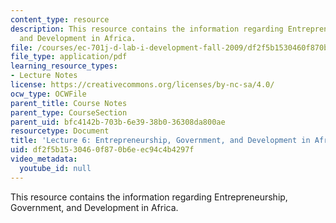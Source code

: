 ```yaml
---
content_type: resource
description: This resource contains the information regarding Entrepreneurship, Government,
  and Development in Africa.
file: /courses/ec-701j-d-lab-i-development-fall-2009/df2f5b1530460f870b6eec94c4b4297f_MITEC_701JF09_lec06_nb.pdf
file_type: application/pdf
learning_resource_types:
- Lecture Notes
license: https://creativecommons.org/licenses/by-nc-sa/4.0/
ocw_type: OCWFile
parent_title: Course Notes
parent_type: CourseSection
parent_uid: bfc4142b-703b-6e39-38b0-36308da800ae
resourcetype: Document
title: 'Lecture 6: Entrepreneurship, Government, and Development in Africa'
uid: df2f5b15-3046-0f87-0b6e-ec94c4b4297f
video_metadata:
  youtube_id: null
---
```

This resource contains the information regarding Entrepreneurship, Government, and Development in Africa.